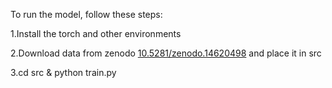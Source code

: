 To run the model, follow these steps:

1.Install the torch and other environments

2.Download data from zenodo [10.5281/zenodo.14620498](https://zenodo.org/records/14620499) and place it in src

3.cd src & python train.py
